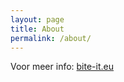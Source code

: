 ```yaml
---
layout: page
title: About
permalink: /about/
---
```


Voor meer info: [bite-it.eu](http://www.bite-it.eu/)


